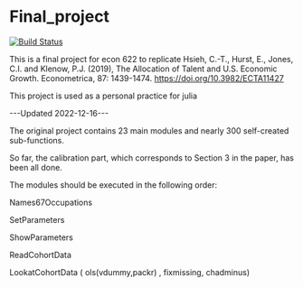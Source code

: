 # Final_project

[![Build Status](https://github.com/Zijiaa/amazing_final_project.jl/actions/workflows/CI.yml/badge.svg?branch=master)](https://github.com/Zijiaa/amazing_final_project.jl/actions/workflows/CI.yml?query=branch%3Amaster)

This is a final project for econ 622 to replicate Hsieh, C.-T., Hurst, E., Jones, C.I. and Klenow, P.J. (2019), The Allocation of Talent and U.S. Economic Growth. Econometrica, 87: 1439-1474. https://doi.org/10.3982/ECTA11427

This project is used as a personal practice for julia

---Updated 2022-12-16---

The original project contains 23 main modules and nearly 300 self-created sub-functions.

So far, the calibration part, which corresponds to Section 3 in the paper, has been all done. 

The modules should be executed in the following order:

Names67Occupations

SetParameters

ShowParameters

ReadCohortData

LookatCohortData ( ols(vdummy,packr) , fixmissing, chadminus)
